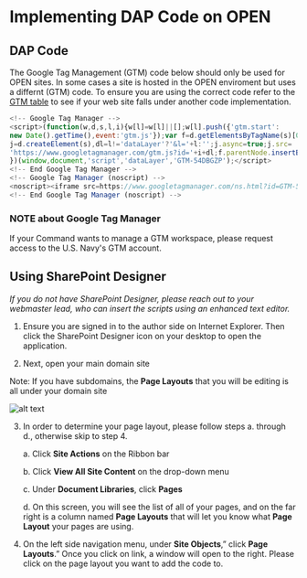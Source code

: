 # Implementing DAP Code on OPEN

## DAP Code
The Google Tag Management (GTM) code below should only be used for OPEN sites. In some cases a site is hosted in the OPEN enviroment but uses a differnt (GTM) code. To ensure you are using the correct code refer to the [GTM table](https://github.com/usnavy/DAP-Implementation/blob/master/GTM-table.md) to see if your web site falls under another code implementation. 

```javascript
<!-- Google Tag Manager -->
<script>(function(w,d,s,l,i){w[l]=w[l]||[];w[l].push({'gtm.start':
new Date().getTime(),event:'gtm.js'});var f=d.getElementsByTagName(s)[0],
j=d.createElement(s),dl=l!='dataLayer'?'&l='+l:'';j.async=true;j.src=
'https://www.googletagmanager.com/gtm.js?id='+i+dl;f.parentNode.insertBefore(j,f);
})(window,document,'script','dataLayer','GTM-54DBGZP');</script>
<!-- End Google Tag Manager -->
<!-- Google Tag Manager (noscript) -->
<noscript><iframe src=https://www.googletagmanager.com/ns.html?id=GTM-54DBGZP height="0" width="0" style="display:none;visibility:hidden"></iframe></noscript>
<!-- End Google Tag Manager (noscript) -->
```

### NOTE about Google Tag Manager
If your Command wants to manage a GTM workspace, please request access to the U.S. Navy's GTM account. 

## Using SharePoint Designer
*If you do not have SharePoint Designer, please reach out to your webmaster lead, who can insert the scripts using an enhanced text editor.*
  
  1. Ensure you are signed in to the author side on Internet Explorer. Then click the SharePoint Designer icon on your desktop to open the application.
  
  2. Next, open your main domain site
  
  Note: If you have subdomains, the **Page Layouts** that you will be editing is all under your domain site
  
  ![alt text](https://github.com/usnavy/DAP-Implantation/blob/master/images/image-1.PNG "Logo Title Text 1")
  
  
  3. In order to determine your page layout, please follow steps a. through d., otherwise skip to step 4.
     
     a. Click **Site Actions** on the Ribbon bar
     
     b. Click **View All Site Content** on the drop-down menu
     
     c. Under **Document Libraries**, click **Pages**
     
     d. On this screen, you will see the list of all of your pages, and on the far right is a column named **Page Layouts** that will let you know what **Page Layout** your pages are using.
  
  4. On the left side navigation menu, under **Site Objects**,” click **Page Layouts**.” Once you click on link, a window will open to the right. Please click on the page layout you want to add the code to.
